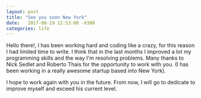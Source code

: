 ```yaml
---
layout: post
title: "See you soon New York"
date:   2017-08-19 12:53:00 -0300
categories: life
---
```


Hello there!, I has been working hard and coding like a crazy, for this reason I had limited time to write.
I think that in the last months I improved a lot my programming skills and the way I'm resolving problems. Many thanks to Nick Sedlet and Roberto Thais for the opportunity to work with you. (I has been working in a really awesome startup based into New York).

I hope to work again with you in the future. From now, I will go to dedicate to improve myself and exceed his current level.
